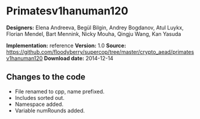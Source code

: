 # Primatesv1hanuman120

**Designers:** Elena Andreeva, Begül Bilgin, Andrey Bogdanov, Atul Luykx, Florian Mendel, Bart Mennink, Nicky Mouha, Qingju Wang, Kan Yasuda

**Implementation:** reference
**Version:** 1.0
**Source:** https://github.com/floodyberry/supercop/tree/master/crypto_aead/primatesv1hanuman120
**Download date:** 2014-12-14

## Changes to the code

* File renamed to cpp, name prefixed.
* Includes sorted out.
* Namespace added.
* Variable numRounds added.
